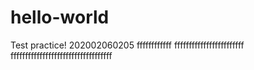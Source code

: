 # hello-world
Test practice!
202002060205
ffffffffffff
ffffffffffffffffffffffff
fffffffffffffffffffffffffffffffffff

